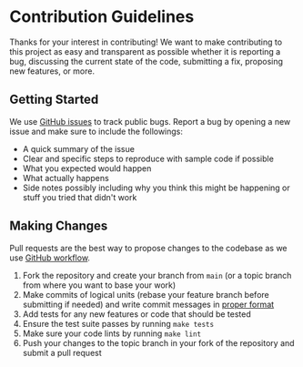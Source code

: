 # Contribution Guidelines
Thanks for your interest in contributing! We want to make contributing to this project as easy and transparent as possible whether it is reporting a bug, discussing the current state of the code, submitting a fix, proposing new features, or more.

## Getting Started
We use [GitHub issues](https://github.com/katehyerinjeon/pynrm/issues) to track public bugs. Report a bug by opening a new issue and make sure to include the followings:

- A quick summary of the issue
- Clear and specific steps to reproduce with sample code if possible
- What you expected would happen
- What actually happens
- Side notes possibly including why you think this might be happening or stuff you tried that didn't work

## Making Changes
Pull requests are the best way to propose changes to the codebase as we use [GitHub workflow](https://github.com/katehyerinjeon/pynrm/actions).

1. Fork the repository and create your branch from `main` (or a topic branch from where you want to base your work)
2. Make commits of logical units (rebase your feature branch before submitting if needed) and write commit messages in [proper format](https://github.blog/2022-06-30-write-better-commits-build-better-projects/)
3. Add tests for any new features or code that should be tested
4. Ensure the test suite passes by running `make tests`
5. Make sure your code lints by running `make lint`
6. Push your changes to the topic branch in your fork of the repository and submit a pull request
